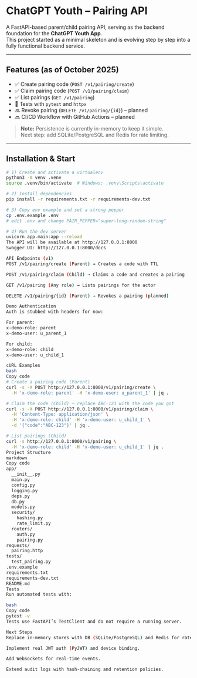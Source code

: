 # ChatGPT Youth – Pairing API

A FastAPI-based parent/child pairing API, serving as the backend foundation for the **ChatGPT Youth App**.  
This project started as a minimal skeleton and is evolving step by step into a fully functional backend service.

---

## Features (as of October 2025)

- ✅ Create pairing code (`POST /v1/pairing/create`)
- ✅ Claim pairing code (`POST /v1/pairing/claim`)
- ✅ List pairings (`GET /v1/pairing`)
- 📝 Tests with `pytest` and `httpx`
- 🔜 Revoke pairing (`DELETE /v1/pairing/{id}`) – planned
- 🔜 CI/CD Workflow with GitHub Actions – planned

> **Note:** Persistence is currently in-memory to keep it simple.  
> Next step: add SQLite/PostgreSQL and Redis for rate limiting.

---

## Installation & Start

```bash
# 1) Create and activate a virtualenv
python3 -m venv .venv
source .venv/bin/activate  # Windows: .venv\Scripts\activate

# 2) Install dependencies
pip install -r requirements.txt -r requirements-dev.txt

# 3) Copy env example and set a strong pepper
cp .env.example .env
# edit .env and change PAIR_PEPPER="super-long-random-string"

# 4) Run the dev server
uvicorn app.main:app --reload
The API will be available at http://127.0.0.1:8000
Swagger UI: http://127.0.0.1:8000/docs

API Endpoints (v1)
POST /v1/pairing/create (Parent) → Creates a code with TTL

POST /v1/pairing/claim (Child) → Claims a code and creates a pairing

GET /v1/pairing (Any role) → Lists pairings for the actor

DELETE /v1/pairing/{id} (Parent) → Revokes a pairing (planned)

Demo Authentication
Auth is stubbed with headers for now:

For parent:
x-demo-role: parent
x-demo-user: u_parent_1

For child:
x-demo-role: child
x-demo-user: u_child_1

cURL Examples
bash
Copy code
# Create a pairing code (Parent)
curl -s -X POST http://127.0.0.1:8000/v1/pairing/create \
  -H 'x-demo-role: parent' -H 'x-demo-user: u_parent_1' | jq .

# Claim the code (Child) – replace ABC-123 with the code you got
curl -s -X POST http://127.0.0.1:8000/v1/pairing/claim \
  -H 'Content-Type: application/json' \
  -H 'x-demo-role: child' -H 'x-demo-user: u_child_1' \
  -d '{"code":"ABC-123"}' | jq .

# List pairings (Child)
curl -s http://127.0.0.1:8000/v1/pairing \
  -H 'x-demo-role: child' -H 'x-demo-user: u_child_1' | jq .
Project Structure
markdown
Copy code
app/
  __init__.py
  main.py
  config.py
  logging.py
  deps.py
  db.py
  models.py
  security/
    hashing.py
    rate_limit.py
  routers/
    auth.py
    pairing.py
requests/
  pairing.http
tests/
  test_pairing.py
.env.example
requirements.txt
requirements-dev.txt
README.md
Tests
Run automated tests with:

bash
Copy code
pytest -v
Tests use FastAPI’s TestClient and do not require a running server.

Next Steps
Replace in-memory stores with DB (SQLite/PostgreSQL) and Redis for rate limiting.

Implement real JWT auth (PyJWT) and device binding.

Add WebSockets for real-time events.

Extend audit logs with hash-chaining and retention policies.
